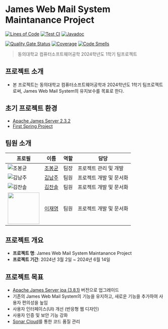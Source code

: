 # James Web Mail System Maintanance Project

[![Lines of Code](https://sonarcloud.io/api/project_badges/measure?project=cmsong111_Spring-webmail&metric=ncloc)](https://sonarcloud.io/summary/new_code?id=cmsong111_Spring-webmail)
[![Test CI](https://github.com/cmsong111/Spring-webmail/actions/workflows/sonar_cloud.yml/badge.svg)](https://github.com/cmsong111/Spring-webmail/actions/workflows/sonar_cloud.yml)
[![Javadoc](https://img.shields.io/badge/JavaDoc-Online-green)](https://cmsong111.github.io/Spring-webmail/deu/cse/spring_webmail/package-summary.html)

[![Quality Gate Status](https://sonarcloud.io/api/project_badges/measure?project=cmsong111_Spring-webmail&metric=alert_status)](https://sonarcloud.io/summary/new_code?id=cmsong111_Spring-webmail)
[![Coverage](https://sonarcloud.io/api/project_badges/measure?project=cmsong111_Spring-webmail&metric=coverage)](https://sonarcloud.io/summary/new_code?id=cmsong111_Spring-webmail)
[![Code Smells](https://sonarcloud.io/api/project_badges/measure?project=cmsong111_Spring-webmail&metric=code_smells)](https://sonarcloud.io/summary/new_code?id=cmsong111_Spring-webmail)

> 동의대학교 컴퓨터소프트웨어공학 2024학년도 1학기 팀프로젝트

## 프로젝트 소개

- 본 프로젝트는 동의대학교 컴퓨터소프트웨어공학과 2024학년도 1학기 팀프로젝트로써, James Web Mail System의 유지보수를 목표로 한다.


## 초기 프로젝트 환경
- [Apache James Server 2.3.2](https://hub.docker.com/r/skylord21/james)
- [First Spring Project](https://github.com/cmsong111/Spring-webmail/tree/945cb0a149113b2e2ee497d918f2cc7246340189)

## 팀원 소개

| 프로필                                                                      | 이름                                       | 역할 | 담당            |
|--------------------------------------------------------------------------|------------------------------------------|----|---------------|
| ![조봉균](https://avatars.githubusercontent.com/bonggyunjo?s=100)           | [조봉균](https://www.github.com/bonggyunjo) | 팀장 | 프로젝트 관리 및 개발  |
| ![김남주](https://avatars.githubusercontent.com/cmsong111?s=100)            | [김남주](https://www.github.com/cmsong111)  | 팀원 | 프로젝트 개발 및 문서화 |
| ![김찬솔](https://avatars.githubusercontent.com/chansolsol?s=100)           | [김찬솔](https://www.github.com/chansolsol) | 팀원 | 프로젝트 개발 및 문서화 |
| <img src="https://avatars.githubusercontent.com/wodud4143" height="100"> | [이재영](https://www.github.com/wodud4143)  | 팀원 | 프로젝트 개발 및 문서화 |

## 프로젝트 개요

- **프로젝트 명**: James Web Mail System Maintanance Project
- **프로젝트 기간**: 2024년 3월 2일 ~ 2024년 6월 14일


## 프로젝트 목표

- [Apache James Server jpa (3.8.1)](https://hub.docker.com/layers/apache/james/jpa-3.8.1/images/sha256-a057ab6b405f2e34b6563502701d164c7b44fb603a4762e21bec7ced2bf4ba59?context=explore) 버전으로 업그레이드
- 기존의 James Web Mail System의 기능을 유지하고, 새로운 기능을 추가하여 사용자 편의성을 높임
- 사용자 인터페이스(UI) 개선 (반응형 웹 디자인)
- 사용자 인증 및 보안 기능 강화
- [Sonar Cloud](https://sonarcloud.io/project/overview?id=cmsong111_Spring-webmail)를 통한 코드 품질 관리


